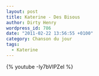 ```yaml
---
layout: post
title: Katerine - Des Bisous
author: Dirty Henry
wordpress_id: 786
date: "2011-02-22 13:56:55 +0100"
category: Chanson du jour
tags:
  - Katerine
---
```


{% youtube -Iy7bVlPZeI %}
